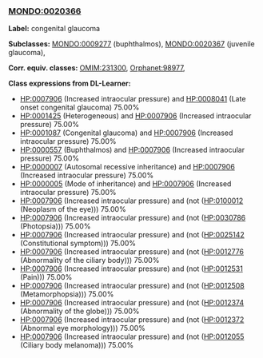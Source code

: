 
### [MONDO:0020366](http://purl.obolibrary.org/obo/MONDO_0020366)
**Label:** congenital glaucoma

**Subclasses:** [MONDO:0009277](http://purl.obolibrary.org/obo/MONDO_0009277) (buphthalmos), [MONDO:0020367](http://purl.obolibrary.org/obo/MONDO_0020367) (juvenile glaucoma), 

**Corr. equiv. classes:** [OMIM:231300](http://purl.obolibrary.org/obo/OMIM_231300), [Orphanet:98977](http://www.orpha.net/ORDO/Orphanet_98977), 

**Class expressions from DL-Learner:**

- [HP:0007906](http://purl.obolibrary.org/obo/HP_0007906) (Increased intraocular pressure) and [HP:0008041](http://purl.obolibrary.org/obo/HP_0008041) (Late onset congenital glaucoma) 75.00%
- [HP:0001425](http://purl.obolibrary.org/obo/HP_0001425) (Heterogeneous) and [HP:0007906](http://purl.obolibrary.org/obo/HP_0007906) (Increased intraocular pressure) 75.00%
- [HP:0001087](http://purl.obolibrary.org/obo/HP_0001087) (Congenital glaucoma) and [HP:0007906](http://purl.obolibrary.org/obo/HP_0007906) (Increased intraocular pressure) 75.00%
- [HP:0000557](http://purl.obolibrary.org/obo/HP_0000557) (Buphthalmos) and [HP:0007906](http://purl.obolibrary.org/obo/HP_0007906) (Increased intraocular pressure) 75.00%
- [HP:0000007](http://purl.obolibrary.org/obo/HP_0000007) (Autosomal recessive inheritance) and [HP:0007906](http://purl.obolibrary.org/obo/HP_0007906) (Increased intraocular pressure) 75.00%
- [HP:0000005](http://purl.obolibrary.org/obo/HP_0000005) (Mode of inheritance) and [HP:0007906](http://purl.obolibrary.org/obo/HP_0007906) (Increased intraocular pressure) 75.00%
- [HP:0007906](http://purl.obolibrary.org/obo/HP_0007906) (Increased intraocular pressure) and (not ([HP:0100012](http://purl.obolibrary.org/obo/HP_0100012) (Neoplasm of the eye))) 75.00%
- [HP:0007906](http://purl.obolibrary.org/obo/HP_0007906) (Increased intraocular pressure) and (not ([HP:0030786](http://purl.obolibrary.org/obo/HP_0030786) (Photopsia))) 75.00%
- [HP:0007906](http://purl.obolibrary.org/obo/HP_0007906) (Increased intraocular pressure) and (not ([HP:0025142](http://purl.obolibrary.org/obo/HP_0025142) (Constitutional symptom))) 75.00%
- [HP:0007906](http://purl.obolibrary.org/obo/HP_0007906) (Increased intraocular pressure) and (not ([HP:0012776](http://purl.obolibrary.org/obo/HP_0012776) (Abnormality of the ciliary body))) 75.00%
- [HP:0007906](http://purl.obolibrary.org/obo/HP_0007906) (Increased intraocular pressure) and (not ([HP:0012531](http://purl.obolibrary.org/obo/HP_0012531) (Pain))) 75.00%
- [HP:0007906](http://purl.obolibrary.org/obo/HP_0007906) (Increased intraocular pressure) and (not ([HP:0012508](http://purl.obolibrary.org/obo/HP_0012508) (Metamorphopsia))) 75.00%
- [HP:0007906](http://purl.obolibrary.org/obo/HP_0007906) (Increased intraocular pressure) and (not ([HP:0012374](http://purl.obolibrary.org/obo/HP_0012374) (Abnormality of the globe))) 75.00%
- [HP:0007906](http://purl.obolibrary.org/obo/HP_0007906) (Increased intraocular pressure) and (not ([HP:0012372](http://purl.obolibrary.org/obo/HP_0012372) (Abnormal eye morphology))) 75.00%
- [HP:0007906](http://purl.obolibrary.org/obo/HP_0007906) (Increased intraocular pressure) and (not ([HP:0012055](http://purl.obolibrary.org/obo/HP_0012055) (Ciliary body melanoma))) 75.00%


